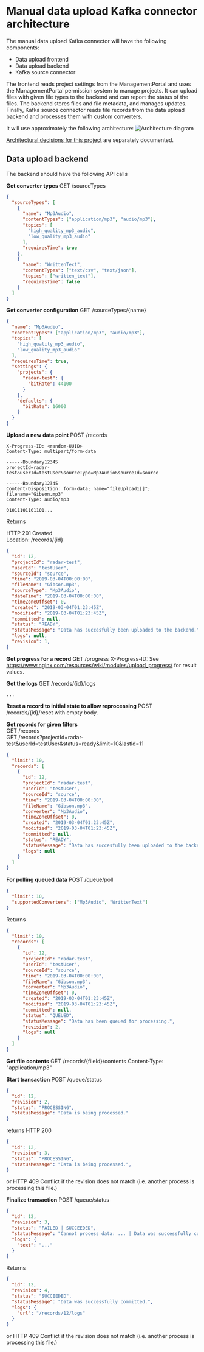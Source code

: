 # Manual data upload Kafka connector architecture

The manual data upload Kafka connector will have the following components:

- Data upload frontend
- Data upload backend
- Kafka source connector

The frontend reads project settings from the ManagementPortal and uses the ManagementPortal permission system to manage projects. It can upload files with given file types to the backend and can report the status of the files. The backend stores files and file metadata, and manages updates. Finally, Kafka source connector reads file records from the data upload backend and processes them with custom converters.

It will use approximately the following architecture:
![Architecture diagram](https://github.com/RADAR-base/radar-upload-source-connector/raw/master/docs/architecture.png)

[Architectural decisions for this project](https://github.com/RADAR-base/radar-upload-source-connector/blob/master/docs/adr/index.md) are separately documented.

## Data upload backend

The backend should have the following API calls

**Get converter types**
GET /sourceTypes

```json
{
  "sourceTypes": [
    {
      "name": "Mp3Audio",
      "contentTypes": ["application/mp3", "audio/mp3"],
      "topics": [
        "high_quality_mp3_audio",
        "low_quality_mp3_audio"
      ],
      "requiresTime": true
    },
    {
      "name": "WrittenText",
      "contentTypes": ["text/csv", "text/json"],
      "topics": ["written_text"],
      "requiresTime": false
    }
  ]
}
```

**Get converter configuration**
GET /sourceTypes/{name}

```json
{
  "name": "Mp3Audio",
  "contentTypes": ["application/mp3", "audio/mp3"],
  "topics": [
    "high_quality_mp3_audio",
    "low_quality_mp3_audio"
  ],
  "requiresTime": true,
  "settings": {
    "projects": {
      "radar-test": {
        "bitRate": 44100
      }
    },
    "defaults": {
      "bitRate": 16000
    }
  }
}
```

**Upload a new data point**
POST /records

```
X-Progress-ID: <random-UUID>
Content-Type: multipart/form-data

------Boundary12345
projectId=radar-test&userId=testUser&sourceType=Mp3Audio&sourceId=source

------Boundary12345
Content-Disposition: form-data; name="fileUpload1[]"; filename="Gibson.mp3"
Content-Type: audio/mp3

01011101101101...
```

Returns

HTTP 201 Created<br>
Location: /records/{id}

```json
{
  "id": 12,
  "projectId": "radar-test",
  "userId": "testUser",
  "sourceId": "source",
  "time": "2019-03-04T00:00:00",
  "fileName": "Gibson.mp3",
  "sourceType": "Mp3Audio", 
  "dateTime": "2019-03-04T00:00:00",
  "timeZoneOffset": 0,
  "created": "2019-03-04T01:23:45Z",
  "modified": "2019-03-04T01:23:45Z",
  "committed": null,
  "status": "READY",
  "statusMessage": "Data has succesfully been uploaded to the backend.",
  "logs": null,
  "revision": 1,
}
```

**Get progress for a record** GET /progress
X-Progress-ID: <random-UUID>
See <https://www.nginx.com/resources/wiki/modules/upload_progress/> for result values.

**Get the logs**
GET /records/{id}/logs
```
...
```

**Reset a record to initial state to allow reprocessing** POST /records/{id}/reset with empty body.

**Get records for given filters**<br>
GET /records<br>
GET /records?projectId=radar-test&userId=testUser&status=ready&limit=10&lastId=11

```json
{
  "limit": 10,
  "records": [
    {
      "id": 12,
      "projectId": "radar-test",
      "userId": "testUser",
      "sourceId": "source",
      "time": "2019-03-04T00:00:00",
      "fileName": "Gibson.mp3",
      "converter": "Mp3Audio",
      "timeZoneOffset": 0,
      "created": "2019-03-04T01:23:45Z",
      "modified": "2019-03-04T01:23:45Z",
      "committed": null,
      "status": "READY",
      "statusMessage": "Data has succesfully been uploaded to the backend.",
      "logs": null
    }
  ]
}
```

**For polling queued data**
POST /queue/poll

```json
{
  "limit": 10,
  "supportedConverters": ["Mp3Audio", "WrittenText"]
}
```

Returns

```json
{
  "limit": 10,
  "records": [
    {
      "id": 12,
      "projectId": "radar-test",
      "userId": "testUser",
      "sourceId": "source",
      "time": "2019-03-04T00:00:00",
      "fileName": "Gibson.mp3",
      "converter": "Mp3Audio",
      "timeZoneOffset": 0,
      "created": "2019-03-04T01:23:45Z",
      "modified": "2019-03-04T01:23:45Z",
      "committed": null,
      "status": "QUEUED",
      "statusMessage": "Data has been queued for processing.",
      "revision": 2,
      "logs": null
    }
  ]
}
```

**Get file contents** GET /records/{fileId}/contents
Content-Type: "application/mp3"

**Start transaction**
POST /queue/status

```json
{
  "id": 12,
  "revision": 2,
  "status": "PROCESSING",
  "statusMessage": "Data is being processed."
}
```

returns
HTTP 200

```json
{
  "id": 12,
  "revision": 3,
  "status": "PROCESSING",
  "statusMessage": "Data is being processed.",
}
```

or HTTP 409 Conflict if the revision does not match (i.e. another process is processing this file.)


**Finalize transaction**
POST /queue/status

```json
{
  "id": 12,
  "revision": 3,
  "status": "FAILED | SUCCEEDED",
  "statusMessage": "Cannot process data: ... | Data was successfully committed.",
  "logs": {
    "text": "..."
  }
}
```

Returns

```json
{
  "id": 12,
  "revision": 4,
  "status": "SUCCEEDED",
  "statusMessage": "Data was successfully committed.",
  "logs": {
    "url": "/records/12/logs"
  }
}
```

or HTTP 409 Conflict if the revision does not match (i.e. another process is processing this file.)
